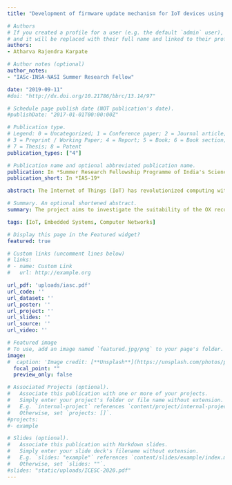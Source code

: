```yaml
---
title: "Development of firmware update mechanism for IoT devices using DNS and IPv6"

# Authors
# If you created a profile for a user (e.g. the default `admin` user), write the username (folder name) here 
# and it will be replaced with their full name and linked to their profile.
authors:
- Atharva Rajendra Karpate 

# Author notes (optional)
author_notes:
- "IASc-INSA-NASI Summer Research Fellow"

date: "2019-09-11"
#doi: "http://dx.doi.org/10.21786/bbrc/13.14/97"

# Schedule page publish date (NOT publication's date).
#publishDate: "2017-01-01T00:00:00Z"

# Publication type.
# Legend: 0 = Uncategorized; 1 = Conference paper; 2 = Journal article;
# 3 = Preprint / Working Paper; 4 = Report; 5 = Book; 6 = Book section;
# 7 = Thesis; 8 = Patent
publication_types: ["4"]

# Publication name and optional abbreviated publication name.
publication: In *Summer Research Fellowship Programme of India's Science Academies*
publication_short: In *IAS-19*

abstract: The Internet of Things (IoT) has revolutionized computing with a multitude of applications being built around various types of sensors. That includes an extraordinary number of objects of all shapes and sizes – from smart microwaves, which automatically cook food, to self-driving cars, whose complex sensors detect objects in their path. A vast amount of activity is seen in IoT based product-lines and this activity is expected to grow in the years to come with projections of up to a Trillion connected devices. With this exponential projected growth in the number of IoT devices, security of these resource constrained and often remotely located devices becomes paramount. Most of the IoT devices come with factory installed firmware. The firmware of IoT devices is not generally updated during their lifetime. So, they are more prone to attacks which may lead to severe problems. Providing timely firmware updates can greatly reduce the security risk for IoT devices. The domain name system is one of the foundations of the internet, which is mainly used to store and retrieve IP addresses from domain names. DNS supports various record types such as A, AAAA,etc. which store different kinds of information about the queried domain name. One such newly proposed record type is the OX record type. The project aims to investigate the suitability of the OX record type with its various available fields to securely update the firmware of IoT devices. As the number of devices on the internet increase, the world is slowly moving from the old IPv4 to the new Ipv6 protocol. Hence, this project is mainly being implemented for Ipv6 based IoT devices.

# Summary. An optional shortened abstract.
summary: The project aims to investigate the suitability of the OX record type with its various available fields to securely update the firmware of IPv6 based IoT devices.  

tags: [IoT, Embedded Systems, Computer Networks]

# Display this page in the Featured widget?
featured: true

# Custom links (uncomment lines below)
# links:
# - name: Custom Link
#   url: http://example.org

url_pdf: 'uploads/iasc.pdf'
url_code: ''
url_dataset: ''
url_poster: ''
url_project: ''
url_slides: ''
url_source: ''
url_video: ''

# Featured image
# To use, add an image named `featured.jpg/png` to your page's folder. 
image:
#  caption: 'Image credit: [**Unsplash**](https://unsplash.com/photos/pLCdAaMFLTE)'
  focal_point: ""
  preview_only: false

# Associated Projects (optional).
#   Associate this publication with one or more of your projects.
#   Simply enter your project's folder or file name without extension.
#   E.g. `internal-project` references `content/project/internal-project/index.md`.
#   Otherwise, set `projects: []`.
#projects:
#- example

# Slides (optional).
#   Associate this publication with Markdown slides.
#   Simply enter your slide deck's filename without extension.
#   E.g. `slides: "example"` references `content/slides/example/index.md`.
#   Otherwise, set `slides: ""`.
#slides: "static/uploads/ICESC-2020.pdf"
---
```


<!-- {{% callout note %}}
Click the *Cite* button above to demo the feature to enable visitors to import publication metadata into their reference management software.
{{% /callout %}}

{{% callout note %}}
Create your slides in Markdown - click the *Slides* button to check out the example.
{{% /callout %}}

Supplementary notes can be added here, including [code, math, and images](https://wowchemy.com/docs/writing-markdown-latex/).
--> 
